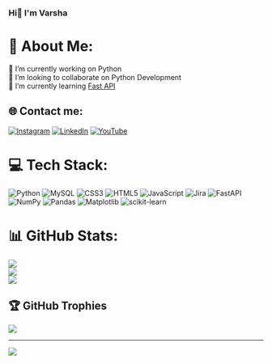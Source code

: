 ### Hi👋 I'm Varsha
# 💫 About Me:
🔭 I’m currently working on Python<br>👯 I’m looking to collaborate on Python Development<br>🌱 I’m currently learning [Fast API](https://fastapi.tiangolo.com/)<br>


## 🌐 Contact me:
[![Instagram](https://img.shields.io/badge/Instagram-%23E4405F.svg?logo=Instagram&logoColor=white)](https://instagram.com/varshamohandass) [![LinkedIn](https://img.shields.io/badge/LinkedIn-%230077B5.svg?logo=linkedin&logoColor=white)](https://linkedin.com/in/varshamohandass) [![YouTube](https://img.shields.io/badge/YouTube-%23FF0000.svg?logo=YouTube&logoColor=white)](https://youtube.com/@@varshamohandass) 

# 💻 Tech Stack:
![Python](https://img.shields.io/badge/python-3670A0?style=for-the-badge&logo=python&logoColor=ffdd54) ![MySQL](https://img.shields.io/badge/mysql-%2300000f.svg?style=for-the-badge&logo=mysql&logoColor=white) ![CSS3](https://img.shields.io/badge/css3-%231572B6.svg?style=for-the-badge&logo=css3&logoColor=white) ![HTML5](https://img.shields.io/badge/html5-%23E34F26.svg?style=for-the-badge&logo=html5&logoColor=white) ![JavaScript](https://img.shields.io/badge/javascript-%23323330.svg?style=for-the-badge&logo=javascript&logoColor=%23F7DF1E) ![Jira](https://img.shields.io/badge/jira-%230A0FFF.svg?style=for-the-badge&logo=jira&logoColor=white) ![FastAPI](https://img.shields.io/badge/FastAPI-005571?style=for-the-badge&logo=fastapi) ![NumPy](https://img.shields.io/badge/numpy-%23013243.svg?style=for-the-badge&logo=numpy&logoColor=white) ![Pandas](https://img.shields.io/badge/pandas-%23150458.svg?style=for-the-badge&logo=pandas&logoColor=white) ![Matplotlib](https://img.shields.io/badge/Matplotlib-%23ffffff.svg?style=for-the-badge&logo=Matplotlib&logoColor=black) ![scikit-learn](https://img.shields.io/badge/scikit--learn-%23F7931E.svg?style=for-the-badge&logo=scikit-learn&logoColor=white)
# 📊 GitHub Stats:
![](https://github-readme-stats.vercel.app/api?username=varshamohandass&theme=light&hide_border=false&include_all_commits=true&count_private=true)<br/>
![](https://github-readme-streak-stats.herokuapp.com/?user=varshamohandass&theme=light&hide_border=false)<br/>
![](https://github-readme-stats.vercel.app/api/top-langs/?username=varshamohandass&theme=light&hide_border=false&include_all_commits=true&count_private=true&layout=compact)

## 🏆 GitHub Trophies
![](https://github-profile-trophy.vercel.app/?username=varshamohandass&theme=radical&no-frame=false&no-bg=true&margin-w=4)

---
[![](https://visitcount.itsvg.in/api?id=varshamohandass&icon=0&color=0)](https://visitcount.itsvg.in)

<!-- Proudly created with GPRM ( https://gprm.itsvg.in ) -->
<!--
**varshamohandass/varshamohandass** is a ✨ _special_ ✨ repository because its `README.md` (this file) appears on your GitHub profile.

Here are some ideas to get you started:

- 🔭 I’m currently working on ...
- 🌱 I’m currently learning ...
- 👯 I’m looking to collaborate on ...
- 🤔 I’m looking for help with ...
- 💬 Ask me about ...
- 📫 How to reach me: ...
- 😄 Pronouns: ...
- ⚡ Fun fact: ...
-->
